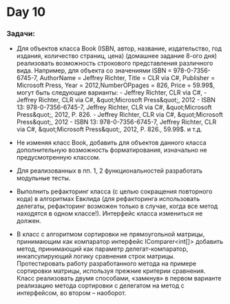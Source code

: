 # Day 10

### Задачи:
- Для объектов класса Book (ISBN, автор, название, издательство, год издания,
количество страниц, цена) (домашнее задание 8-ого дня) реализовать возможность строкового представления различного вида.
Например, для объекта со значениями ISBN = 978-0-7356-6745-7, AuthorName
= Jeffrey Richter, Title = CLR via C#, Publisher = Microsoft Press, Year = 2012,NumberOPpages = 826, Price = 59.99$, могут быть следующие варианты: - Jeffrey Richter, CLR via C#, - Jeffrey Richter, CLR via C#, &quot;Microsoft Press&quot;, 2012 - ISBN 13: 978-0-7356-6745-7, Jeffrey Richter, CLR via C#, &quot;Microsoft Press&quot;, 2012, P. 826. - Jeffrey Richter, CLR via C#, &quot;Microsoft Press&quot;, 2012 - ISBN 13: 978-0-7356-6745-7, Jeffrey Richter, CLR via C#, &quot;Microsoft Press&quot;, 2012, P. 826., 59.99$. и т.д.

- Не изменяя класс Book, добавить для объектов данного класса дополнительную
возможность форматирования, изначально не предусмотренную классом.
- Для реализованных в пп. 1, 2 функциональностей разработать модульные тесты.
- Выполнить рефакторинг класса (с целью сокращения повторного кода) в алгоритмах
Евклида (для рефакторинга использовать делегаты, рефакторинг возможен только в
случае, когда все метод находятся в одном классе!). Интерфейс класса измениться не
должен.
- В класс с алгоритмом сортировки не прямоугольной матрицы, принимающим как
компаратор интерфейс IComparer&lt;int[]&gt; добавить метод, принимающий как параметр
делегат-компаратор, инкапсулирующий логику сравнения строк матрицы.
Протестировать работу разработанного метода на примере сортировки матрицы,
используя прежние критерии сравнения. Класс реализовать двумя способами,
«замкнув» в первом варианте реализацию метода сортировки с делегатом на метод с
интерфейсом, во втором – наоборот.
